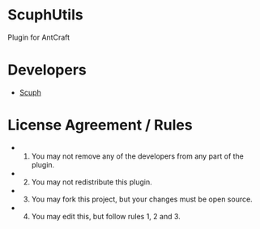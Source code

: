 # ScuphUtils
Plugin for AntCraft


# Developers

- [Scuph](http://github.com/Scuph)



# License Agreement / Rules

- 1. You may not remove any of the developers from any part of the plugin.
- 2. You may not redistribute this plugin.
- 3. You may fork this project, but your changes must be open source.
- 4. You may edit this, but follow rules 1, 2 and 3.

 

